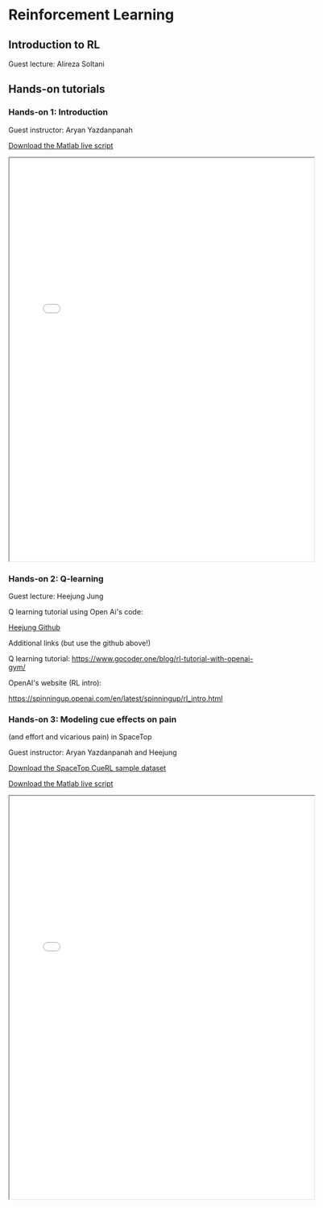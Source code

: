 # Reinforcement Learning

## Introduction to RL

Guest lecture: Alireza Soltani

## Hands-on tutorials

### Hands-on 1: Introduction

Guest instructor: Aryan Yazdanpanah

[Download the Matlab live script](matlab_live/CompFound_RL_intro.mlx)

<iframe src="matlab_html/CompFound_RL_intro.html" width="120%" height="800px"></iframe>

### Hands-on 2: Q-learning

Guest lecture: Heejung Jung

Q learning tutorial using Open Ai's code:

[Heejung Github](https://github.com/jungheejung/cue_RL/tree/main)

Additional links (but use the github above!)

Q learning tutorial:
https://www.gocoder.one/blog/rl-tutorial-with-openai-gym/

OpenAI's website (RL intro):

https://spinningup.openai.com/en/latest/spinningup/rl_intro.html


### Hands-on 3: Modeling cue effects on pain
(and effort and vicarious pain) in SpaceTop

Guest instructor: Aryan Yazdanpanah and Heejung

[Download the SpaceTop CueRL sample dataset](datasets/table_pain_4mdls.mat)

[Download the Matlab live script](matlab_live/RL_pain_expectation.mlx)

<iframe src="matlab_html/RL_pain_expectation.html" width="120%" height="800px"></iframe>

